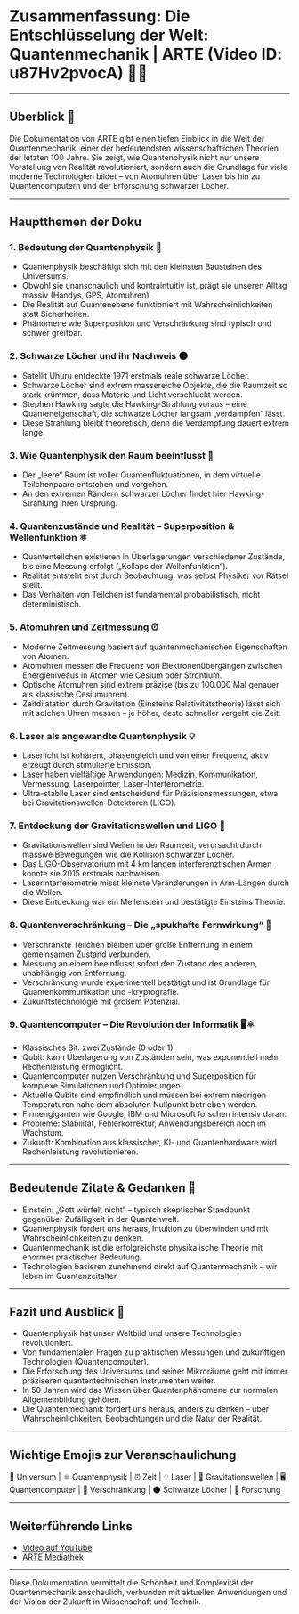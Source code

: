 # Zusammenfassung: Die Entschlüsselung der Welt: Quantenmechanik | ARTE (Video ID: u87Hv2pvocA) 🎥✨

---

## Überblick 🌌
Die Dokumentation von ARTE gibt einen tiefen Einblick in die Welt der Quantenmechanik, einer der bedeutendsten wissenschaftlichen Theorien der letzten 100 Jahre. Sie zeigt, wie Quantenphysik nicht nur unsere Vorstellung von Realität revolutioniert, sondern auch die Grundlage für viele moderne Technologien bildet – von Atomuhren über Laser bis hin zu Quantencomputern und der Erforschung schwarzer Löcher.

---

## Hauptthemen der Doku

### 1. Bedeutung der Quantenphysik 🌟
- Quantenphysik beschäftigt sich mit den kleinsten Bausteinen des Universums.
- Obwohl sie unanschaulich und kontraintuitiv ist, prägt sie unseren Alltag massiv (Handys, GPS, Atomuhren).
- Die Realität auf Quantenebene funktioniert mit Wahrscheinlichkeiten statt Sicherheiten.
- Phänomene wie Superposition und Verschränkung sind typisch und schwer greifbar.

### 2. Schwarze Löcher und ihr Nachweis 🌑
- Satellit Uhuru entdeckte 1971 erstmals reale schwarze Löcher.
- Schwarze Löcher sind extrem massereiche Objekte, die die Raumzeit so stark krümmen, dass Materie und Licht verschluckt werden.
- Stephen Hawking sagte die Hawking-Strahlung voraus – eine Quanteneigenschaft, die schwarze Löcher langsam „verdampfen“ lässt.
- Diese Strahlung bleibt theoretisch, denn die Verdampfung dauert extrem lange.

### 3. Wie Quantenphysik den Raum beeinflusst 💫
- Der „leere“ Raum ist voller Quantenfluktuationen, in dem virtuelle Teilchenpaare entstehen und vergehen.
- An den extremen Rändern schwarzer Löcher findet hier Hawking-Strahlung ihren Ursprung.

### 4. Quantenzustände und Realität – Superposition & Wellenfunktion ⚛️
- Quantenteilchen existieren in Überlagerungen verschiedener Zustände, bis eine Messung erfolgt („Kollaps der Wellenfunktion“).
- Realität entsteht erst durch Beobachtung, was selbst Physiker vor Rätsel stellt.
- Das Verhalten von Teilchen ist fundamental probabilistisch, nicht deterministisch.

### 5. Atomuhren und Zeitmessung ⏰
- Moderne Zeitmessung basiert auf quantenmechanischen Eigenschaften von Atomen.
- Atomuhren messen die Frequenz von Elektronenübergängen zwischen Energieniveaus in Atomen wie Cesium oder Strontium.
- Optische Atomuhren sind extrem präzise (bis zu 100.000 Mal genauer als klassische Cesiumuhren).
- Zeitdilatation durch Gravitation (Einsteins Relativitätstheorie) lässt sich mit solchen Uhren messen – je höher, desto schneller vergeht die Zeit.

### 6. Laser als angewandte Quantenphysik 💡
- Laserlicht ist kohärent, phasengleich und von einer Frequenz, aktiv erzeugt durch stimulierte Emission.
- Laser haben vielfältige Anwendungen: Medizin, Kommunikation, Vermessung, Laserpointer, Laser-Interferometrie.
- Ultra-stabile Laser sind entscheidend für Präzisionsmessungen, etwa bei Gravitationswellen-Detektoren (LIGO).

### 7. Entdeckung der Gravitationswellen und LIGO 🌊
- Gravitationswellen sind Wellen in der Raumzeit, verursacht durch massive Bewegungen wie die Kollision schwarzer Löcher.
- Das LIGO-Observatorium mit 4 km langen interferenztischen Armen konnte sie 2015 erstmals nachweisen.
- Laserinterferometrie misst kleinste Veränderungen in Arm-Längen durch die Wellen.
- Diese Entdeckung war ein Meilenstein und bestätigte Einsteins Theorie.

### 8. Quantenverschränkung – Die „spukhafte Fernwirkung“ 🧩
- Verschränkte Teilchen bleiben über große Entfernung in einem gemeinsamen Zustand verbunden.
- Messung an einem beeinflusst sofort den Zustand des anderen, unabhängig von Entfernung.
- Verschränkung wurde experimentell bestätigt und ist Grundlage für Quantenkommunikation und -kryptografie.
- Zukunftstechnologie mit großem Potenzial.

### 9. Quantencomputer – Die Revolution der Informatik 🖥️⚛️
- Klassisches Bit: zwei Zustände (0 oder 1).
- Qubit: kann Überlagerung von Zuständen sein, was exponentiell mehr Rechenleistung ermöglicht.
- Quantencomputer nutzen Verschränkung und Superposition für komplexe Simulationen und Optimierungen.
- Aktuelle Qubits sind empfindlich und müssen bei extrem niedrigen Temperaturen nahe dem absoluten Nullpunkt betrieben werden.
- Firmengiganten wie Google, IBM und Microsoft forschen intensiv daran.
- Probleme: Stabilität, Fehlerkorrektur, Anwendungsbereich noch im Wachstum.
- Zukunft: Kombination aus klassischer, KI- und Quantenhardware wird Rechenleistung revolutionieren.

---

## Bedeutende Zitate & Gedanken 💭
- Einstein: „Gott würfelt nicht“ – typisch skeptischer Standpunkt gegenüber Zufälligkeit in der Quantenwelt.
- Quantenphysik fordert uns heraus, Intuition zu überwinden und mit Wahrscheinlichkeiten zu denken.
- Quantenmechanik ist die erfolgreichste physikalische Theorie mit enormer praktischer Bedeutung.
- Technologien basieren zunehmend direkt auf Quantenmechanik – wir leben im Quantenzeitalter.

---

## Fazit und Ausblick 🔭
- Quantenphysik hat unser Weltbild und unsere Technologien revolutioniert.
- Von fundamentalen Fragen zu praktischen Messungen und zukünftigen Technologien (Quantencomputer).
- Die Erforschung des Universums und seiner Mikroräume geht mit immer präziseren quantentechnischen Instrumenten weiter.
- In 50 Jahren wird das Wissen über Quantenphänomene zur normalen Allgemeinbildung gehören.
- Die Quantenmechanik fordert uns heraus, anders zu denken – über Wahrscheinlichkeiten, Beobachtungen und die Natur der Realität.

---

## Wichtige Emojis zur Veranschaulichung  
🌌 Universum | ⚛️ Quantenphysik | ⏰ Zeit | 💡 Laser | 🌊 Gravitationswellen | 🖥️ Quantencomputer | 🧩 Verschränkung | 🌑 Schwarze Löcher | 🔬 Forschung

---

## Weiterführende Links  
- [Video auf YouTube](https://www.youtube.com/watch?v=u87Hv2pvocA)  
- [ARTE Mediathek](https://www.arte.tv/de/videos/123420-000-A/quantenmechanik-die-entschluesselung-der-welt/)

---

Diese Dokumentation vermittelt die Schönheit und Komplexität der Quantenmechanik anschaulich, verbunden mit aktuellen Anwendungen und der Vision der Zukunft in Wissenschaft und Technik.